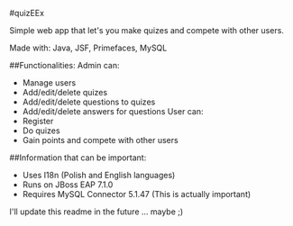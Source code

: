 #quizEEx

Simple web app that let's you make quizes and compete with other users.

Made with: Java, JSF, Primefaces, MySQL

##Functionalities:
Admin can:
+ Manage users
+ Add/edit/delete quizes
+ Add/edit/delete questions to quizes
+ Add/edit/delete answers for questions
User can:
+ Register
+ Do quizes
+ Gain points and compete with other users

##Information that can be important:
+ Uses I18n (Polish and English languages)
+ Runs on JBoss EAP 7.1.0
+ Requires MySQL Connector 5.1.47 (This is actually important)

I'll update this readme in the future ... maybe ;)
